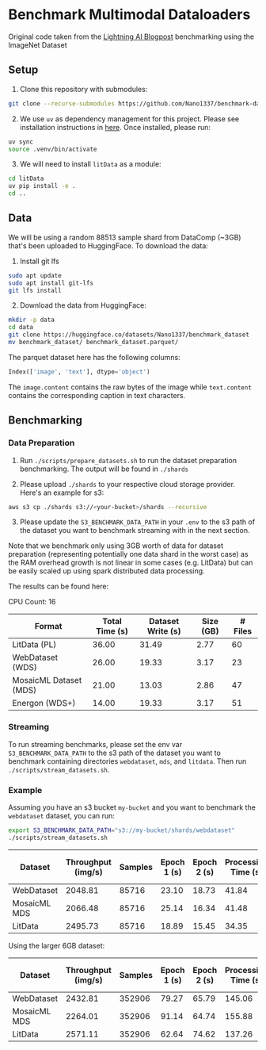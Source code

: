 # Benchmark Multimodal Dataloaders

Original code taken from the [Lightning AI Blogpost](https://lightning.ai/lightning-ai/studios/benchmark-cloud-data-loading-libraries?view=public&section=featured&tab=overview) benchmarking using the ImageNet Dataset

## Setup

1. Clone this repository with submodules: 
```bash
git clone --recurse-submodules https://github.com/Nano1337/benchmark-dataloader.git
```

2. We use `uv` as dependency management for this project. Please see installation instructions in [here](https://docs.astral.sh/uv/getting-started/installation/). Once installed, please run:
```bash
uv sync
source .venv/bin/activate
```

3. We will need to install `litData` as a module: 
```bash
cd litData
uv pip install -e .
cd ..
```

## Data

We will be using a random 88513 sample shard from DataComp (~3GB) that's been uploaded to HuggingFace. To download the data: 

1. Install git lfs
```bash
sudo apt update 
sudo apt install git-lfs
git lfs install
```
2. Download the data from HuggingFace: 
```bash
mkdir -p data
cd data
git clone https://huggingface.co/datasets/Nano1337/benchmark_dataset
mv benchmark_dataset/ benchmark_dataset.parquet/
```


The parquet dataset here has the following columns: 
```python
Index(['image', 'text'], dtype='object')
```
The `image.content` contains the raw bytes of the image while `text.content` contains the corresponding caption in text characters.


## Benchmarking

### Data Preparation

1. Run `./scripts/prepare_datasets.sh` to run the dataset preparation benchmarking. The output will be found in `./shards`

2. Please upload `./shards` to your respective cloud storage provider. Here's an example for s3: 
```bash
aws s3 cp ./shards s3://<your-bucket>/shards --recursive
```

3. Please update the `S3_BENCHMARK_DATA_PATH` in your `.env` to the s3 path of the dataset you want to benchmark streaming with in the next section. 

Note that we benchmark only using 3GB worth of data for dataset preparation (representing potentially one data shard in the worst case) as the RAM overhead growth is not linear in some cases (e.g. LitData) but can be easily scaled up using spark distributed data processing. 

The results can be found here: 

CPU Count: 16

| Format | Total Time (s) | Dataset Write (s) | Size (GB) | # Files |
| --- | --- | --- | --- | --- |
| LitData (PL) | 36.00 | 31.49 | 2.77 | 60 |
| WebDataset (WDS) | 26.00 | 19.33 | 3.17 | 23 |
| MosaicML Dataset (MDS) | 21.00 | 13.03 | 2.86 | 47 |
| Energon (WDS+) | 14.00 | 19.33 | 3.17 | 51 |

### Streaming

To run streaming benchmarks, please set the env var `S3_BENCHMARK_DATA_PATH` to the s3 path of the dataset you want to benchmark containing directories `webdataset`, `mds`, and `litdata`. Then run `./scripts/stream_datasets.sh`.

### Example

Assuming you have an s3 bucket `my-bucket` and you want to benchmark the `webdataset` dataset, you can run:
```bash
export S3_BENCHMARK_DATA_PATH="s3://my-bucket/shards/webdataset"
./scripts/stream_datasets.sh
```

| Dataset | Throughput (img/s) | Samples | Epoch 1 (s) | Epoch 2 (s) | Processing Time (s) | Wall Time (s) |
| --- | --- | --- | --- | --- | --- | --- |
| WebDataset | 2048.81 | 85716 | 23.10 | 18.73 | 41.84 | 46.34 |
| MosaicML MDS | 2066.48 | 85716 | 25.14 | 16.34 | 41.48 | 45.98 |
| LitData | 2495.73 | 85716 | 18.89 | 15.45 | 34.35 | 39.57 |

Using the larger 6GB dataset: 

| Dataset | Throughput (img/s) | Samples | Epoch 1 (s) | Epoch 2 (s) | Processing Time (s) | Wall Time (s) |
| --- | --- | --- | --- | --- | --- | --- |
| WebDataset | 2432.81 | 352906 | 79.27 | 65.79 | 145.06 | 149.55 |
| MosaicML MDS | 2264.01 | 352906 | 91.14 | 64.74 | 155.88 | 160.44 |
| LitData | 2571.11 | 352906 | 62.64 | 74.62 | 137.26 | 142.53 |

